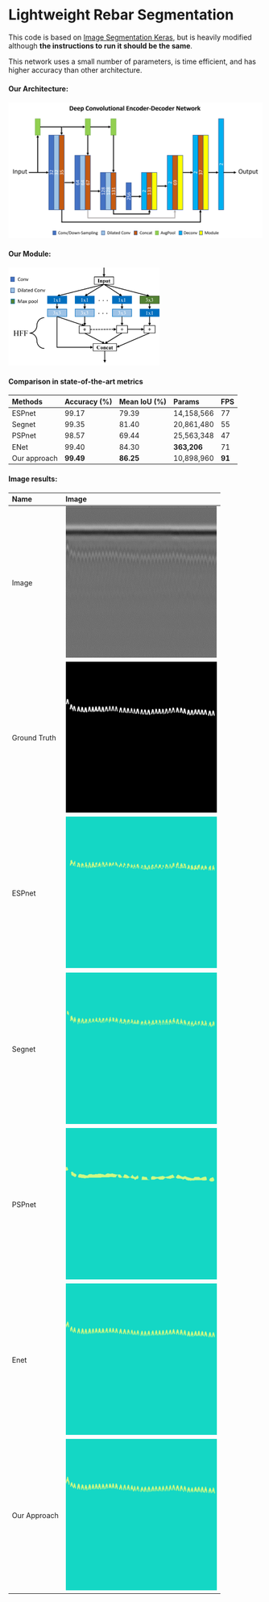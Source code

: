 # Lightweight Rebar Segmentation

This code is based on [Image Segmentation Keras](https://github.com/divamgupta/image-segmentation-keras), but is heavily modified although **the instructions to run it should be the same**.

This network uses a small number of parameters, is time efficient, and has higher accuracy than other architecture.

#### Our Architecture:

<img width="600" src="https://github.com/khuechuong/lightweight-rebar-segmentation/blob/main/pic/everything.png">

#### Our Module:

<img width="300" src="https://github.com/khuechuong/lightweight-rebar-segmentation/blob/main/pic/mod.png">



#### Comparison in state-of-the-art metrics

| Methods       |  Accuracy (%)   | Mean IoU (%)  | Params | FPS|
| :-------------|:-------------  | :-----|:-----|:-----|
| ESPnet        | 99.17           | 79.39  |14,158,566 |77 |
| Segnet        | 99.35           |   81.40|20,861,480 | 55|
| PSPnet        | 98.57           |   69.44|25,563,348  |47 |
| ENet          | 99.40           |   84.30|**363,206**| 71|
| Our approach  | **99.49**       |   **86.25**|10,898,960 | **91**|


#### Image results:

| Name       | Image |
| :-------------|:-------------  |
|Image|<img width="300" src="https://github.com/khuechuong/lightweight-rebar-segmentation/blob/main/pic/image.png">|
|Ground Truth   | <img width="300" src="https://github.com/khuechuong/lightweight-rebar-segmentation/blob/main/pic/gt.png">|
|ESPnet  | <img width="300" src="https://github.com/khuechuong/lightweight-rebar-segmentation/blob/main/pic/esp.png">|
|Segnet | <img width="300" src="https://github.com/khuechuong/lightweight-rebar-segmentation/blob/main/pic/segnet.png">|
|PSPnet | <img width="300" src="https://github.com/khuechuong/lightweight-rebar-segmentation/blob/main/pic/psp.png">|
|Enet | <img width="300" src="https://github.com/khuechuong/lightweight-rebar-segmentation/blob/main/pic/enet.png">|
|Our Approach |<img width="300" src="https://github.com/khuechuong/lightweight-rebar-segmentation/blob/main/pic/custom.png">|

